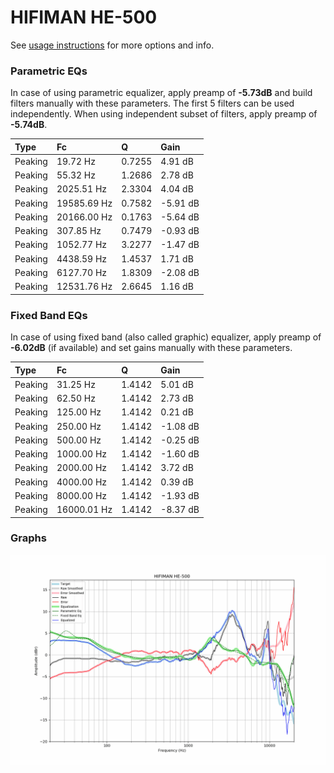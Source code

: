 # HIFIMAN HE-500
See [usage instructions](https://github.com/jaakkopasanen/AutoEq#usage) for more options and info.

### Parametric EQs
In case of using parametric equalizer, apply preamp of **-5.73dB** and build filters manually
with these parameters. The first 5 filters can be used independently.
When using independent subset of filters, apply preamp of **-5.74dB**.

| Type    | Fc          |      Q | Gain     |
|:--------|:------------|:-------|:---------|
| Peaking | 19.72 Hz    | 0.7255 | 4.91 dB  |
| Peaking | 55.32 Hz    | 1.2686 | 2.78 dB  |
| Peaking | 2025.51 Hz  | 2.3304 | 4.04 dB  |
| Peaking | 19585.69 Hz | 0.7582 | -5.91 dB |
| Peaking | 20166.00 Hz | 0.1763 | -5.64 dB |
| Peaking | 307.85 Hz   | 0.7479 | -0.93 dB |
| Peaking | 1052.77 Hz  | 3.2277 | -1.47 dB |
| Peaking | 4438.59 Hz  | 1.4537 | 1.71 dB  |
| Peaking | 6127.70 Hz  | 1.8309 | -2.08 dB |
| Peaking | 12531.76 Hz | 2.6645 | 1.16 dB  |

### Fixed Band EQs
In case of using fixed band (also called graphic) equalizer, apply preamp of **-6.02dB**
(if available) and set gains manually with these parameters.

| Type    | Fc          |      Q | Gain     |
|:--------|:------------|:-------|:---------|
| Peaking | 31.25 Hz    | 1.4142 | 5.01 dB  |
| Peaking | 62.50 Hz    | 1.4142 | 2.73 dB  |
| Peaking | 125.00 Hz   | 1.4142 | 0.21 dB  |
| Peaking | 250.00 Hz   | 1.4142 | -1.08 dB |
| Peaking | 500.00 Hz   | 1.4142 | -0.25 dB |
| Peaking | 1000.00 Hz  | 1.4142 | -1.60 dB |
| Peaking | 2000.00 Hz  | 1.4142 | 3.72 dB  |
| Peaking | 4000.00 Hz  | 1.4142 | 0.39 dB  |
| Peaking | 8000.00 Hz  | 1.4142 | -1.93 dB |
| Peaking | 16000.01 Hz | 1.4142 | -8.37 dB |

### Graphs
![](./HIFIMAN%20HE-500.png)